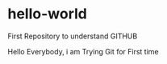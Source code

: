 # hello-world
First Repository to understand GITHUB

Hello  Everybody, i am Trying Git for First time
